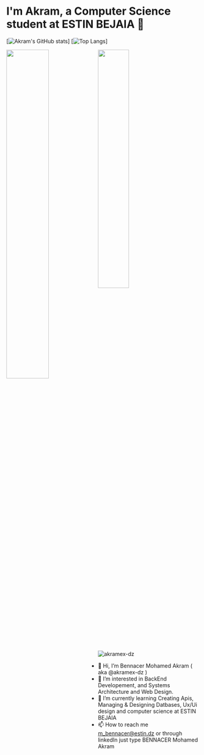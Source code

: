 
# I'm Akram, a Computer Science student at ESTIN BEJAIA 👋

[![Akram's GitHub stats](https://github-readme-stats.vercel.app/api?username=Akramex-dz&count_private=true)]
[![Top Langs](https://github-readme-stats.vercel.app/api/top-langs/?username=Akramex-dz&langs_count=10)]


<img align="left" width="47%" src="https://github-readme-stats.vercel.app/api?username=akramex-dz&show_icons=true&theme=dracula&count_private=true"/>
<img  width="40%" src="https://github-readme-stats.vercel.app/api/top-langs/?username=akramex-dz&layout=compact&count_private=true" />
<p align="left"> <img src="https://komarev.com/ghpvc/?username=akramex-dz&label=Profile%20views&color=0e75b6&style=flat" alt="akramex-dz" /> </p>

- 👋 Hi, I’m Bennacer Mohamed Akram ( aka @akramex-dz ) 
- 👀 I’m interested in BackEnd Developement, and Systems Architecture and Web Design.
- 🌱 I’m currently learning Creating Apis, Managing & Designing Datbases, Ux/Ui design and computer science at ESTIN BEJAIA 
- 📫 How to reach me m_bennacer@estin.dz or through linkedIn just type BENNACER Mohamed Akram

<!---
akramex-dz/akramex-dz is a ✨ special ✨ repository because its `README.md` (this file) appears on your GitHub profile.
You can click the Preview link to take a look at your changes.
--->
